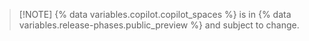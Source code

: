 >[!NOTE] {% data variables.copilot.copilot_spaces %} is in {% data variables.release-phases.public_preview %} and subject to change.
